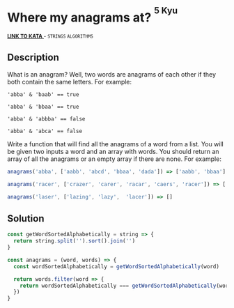 <h1>Where my anagrams at? <sup><sup>5 Kyu</sup></sup></h1>

<sup>
  <a href="https://www.codewars.com/kata/523a86aa4230ebb5420001e1">
    <strong>LINK TO KATA</strong>
  </a> - <code>STRINGS</code> <code>ALGORITHMS</code>
</sup>

## Description

What is an anagram? Well, two words are anagrams of each other if they both contain the same letters. For example:

```
'abba' & 'baab' == true

'abba' & 'bbaa' == true

'abba' & 'abbba' == false

'abba' & 'abca' == false
```

Write a function that will find all the anagrams of a word from a list. You will be given two inputs a word and an array with words. You should return an array of all the anagrams or an empty array if there are none. For example:

```javascript
anagrams('abba', ['aabb', 'abcd', 'bbaa', 'dada']) => ['aabb', 'bbaa']

anagrams('racer', ['crazer', 'carer', 'racar', 'caers', 'racer']) => ['carer', 'racer']

anagrams('laser', ['lazing', 'lazy',  'lacer']) => []
```

## Solution

```javascript
const getWordSortedAlphabetically = string => {
  return string.split('').sort().join('')
}

const anagrams = (word, words) => {
  const wordSortedAlphabetically = getWordSortedAlphabetically(word)

  return words.filter(word => {
    return wordSortedAlphabetically === getWordSortedAlphabetically(word)
  })
}
```
